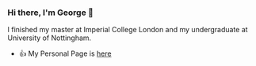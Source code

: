 ### Hi there, I'm George 👋
  I finished my master at Imperial College London and my undergraduate at University of Nottingham.
  
  - :thumbsup: My Personal Page is [here](https://georgelingzj.github.io)
  
